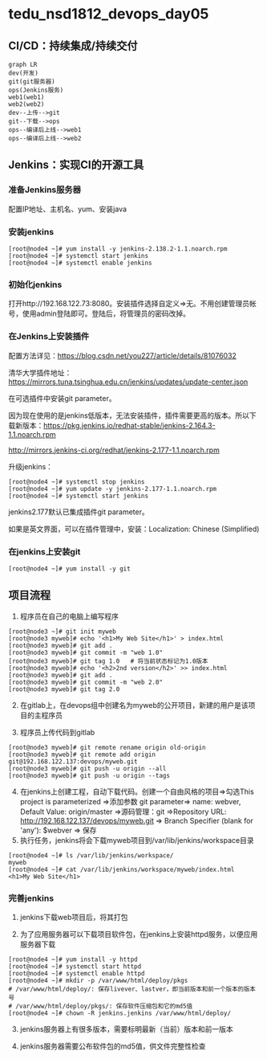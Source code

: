 # tedu_nsd1812_devops_day05

## CI/CD：持续集成/持续交付

```mermaid
graph LR
dev(开发)
git(git服务器)
ops(Jenkins服务)
web1(web1)
web2(web2)
dev--上传-->git
git--下载-->ops
ops--编译后上线-->web1
ops--编译后上线-->web2
```

## Jenkins：实现CI的开源工具

### 准备Jenkins服务器

配置IP地址、主机名、yum、安装java

### 安装jenkins

```shell
[root@node4 ~]# yum install -y jenkins-2.138.2-1.1.noarch.rpm 
[root@node4 ~]# systemctl start jenkins
[root@node4 ~]# systemctl enable jenkins
```

### 初始化jenkins

打开http://192.168.122.73:8080。安装插件选择自定义=>无。不用创建管理员帐号，使用admin登陆即可。登陆后，将管理员的密码改掉。

### 在Jenkins上安装插件

配置方法详见：https://blog.csdn.net/you227/article/details/81076032

清华大学插件地址：https://mirrors.tuna.tsinghua.edu.cn/jenkins/updates/update-center.json

在可选插件中安装git parameter。

因为现在使用的是jenkins低版本，无法安装插件，插件需要更高的版本。所以下载新版本：https://pkg.jenkins.io/redhat-stable/jenkins-2.164.3-1.1.noarch.rpm

http://mirrors.jenkins-ci.org/redhat/jenkins-2.177-1.1.noarch.rpm

升级jenkins：

```shell
[root@node4 ~]# systemctl stop jenkins
[root@node4 ~]# yum update -y jenkins-2.177-1.1.noarch.rpm 
[root@node4 ~]# systemctl start jenkins
```

jenkins2.177默认已集成插件git parameter。

如果是英文界面，可以在插件管理中，安装：Localization: Chinese (Simplified)

### 在jenkins上安装git

```shell
[root@node4 ~]# yum install -y git
```



## 项目流程

1. 程序员在自己的电脑上编写程序

```shell
[root@node3 ~]# git init myweb
[root@node3 myweb]# echo '<h1>My Web Site</h1>' > index.html
[root@node3 myweb]# git add .
[root@node3 myweb]# git commit -m "web 1.0"
[root@node3 myweb]# git tag 1.0   # 将当前状态标记为1.0版本
[root@node3 myweb]# echo '<h2>2nd version</h2>' >> index.html 
[root@node3 myweb]# git add .
[root@node3 myweb]# git commit -m "web 2.0"
[root@node3 myweb]# git tag 2.0
```

2. 在gitlab上，在devops组中创建名为myweb的公开项目，新建的用户是该项目的主程序员

3. 程序员上传代码到gitlab

```shell
[root@node3 myweb]# git remote rename origin old-origin
[root@node3 myweb]# git remote add origin git@192.168.122.137:devops/myweb.git
[root@node3 myweb]# git push -u origin --all
[root@node3 myweb]# git push -u origin --tags
```

4. 在jenkins上创建工程，自动下载代码。创建一个自由风格的项目=>勾选This project is parameterized =>添加参数 git parameter=> name: webver, Default Value: origin/master =>源码管理：git =>Repository URL: http://192.168.122.137/devops/myweb.git => Branch Specifier (blank for 'any'): $webver => 保存
5. 执行任务，jenkins将会下载myweb项目到/var/lib/jenkins/workspace目录

```shell
[root@node4 ~]# ls /var/lib/jenkins/workspace/
myweb
[root@node4 ~]# cat /var/lib/jenkins/workspace/myweb/index.html 
<h1>My Web Site</h1>
```

### 完善jenkins

1. jenkins下载web项目后，将其打包

2. 为了应用服务器可以下载项目软件包，在jenkins上安装httpd服务，以便应用服务器下载
```shell
[root@node4 ~]# yum install -y httpd
[root@node4 ~]# systemctl start httpd 
[root@node4 ~]# systemctl enable httpd
[root@node4 ~]# mkdir -p /var/www/html/deploy/pkgs
# /var/www/html/deploy/: 保存livever、lastver，即当前版本和前一个版本的版本号
# /var/www/html/deploy/pkgs/: 保存软件压缩包和它的md5值
[root@node4 ~]# chown -R jenkins.jenkins /var/www/html/deploy/
```

3. jenkins服务器上有很多版本，需要标明最新（当前）版本和前一版本

4. jenkins服务器需要公布软件包的md5值，供文件完整性检查









